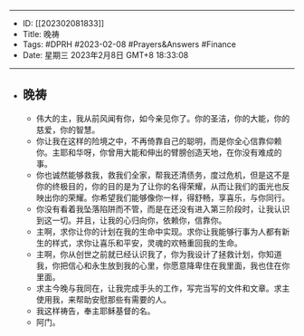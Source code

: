 - --
- ID: [[202302081833]]
- Title: 晚祷
- Tags: #DPRH #2023-02-08  #Prayers&Answers #Finance
- Date: 星期三 2023年2月8日 GMT+8 18:33:08
- --
- ## 晚祷
    - 伟大的主，我从前风闻有你，如今亲见你了。你的圣洁，你的大能，你的慈爱，你的智慧。
    - 你让我在这样的险境之中，不再倚靠自己的聪明，而是你全心信靠仰赖你。主耶和华呀，你曾用大能和伸出的臂膀创造天地，在你没有难成的事。
    - 你也诚然能够救我，救我们全家，帮我还清债务，度过危机，但是这不是你的终极目的，你的目的是为了让你的名得荣耀，从而让我们的面光也反映出你的荣耀。你希望我们能够像你一样，得舒畅，享喜乐，与你同行。
    - 你没有看着我坠落陷阱而不管，而是在还没有进入第三阶段时，让我认识到这一切。并且，让我的心归向你，依赖你，信靠你。
    - 主啊，求你让你的计划在我的生命中实现。求你让我能够行事为人都有新生的样式，求你让喜乐和平安，灵魂的欢畅重回我的生命。
    - 主啊，你从创世之前就已经认识我了，你为我设计了拯救计划，你知道我，你把信心和永生放到我的心里，你愿意降卑住在我里面，我也住在你里面。
    - 求主今晚与我同在，让我完成手头的工作，写完当写的文件和文章。求主使用我，来帮助安慰那些有需要的人。
    - 我这样祷告，奉主耶稣基督的名。
    - 阿门。
